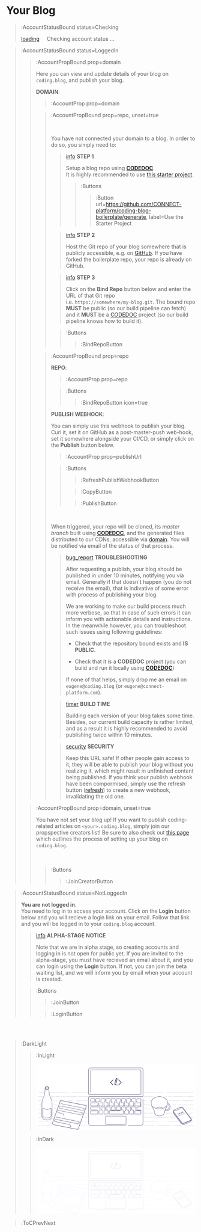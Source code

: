 # Your Blog

> :AccountStatusBound status=Checking
>
> [loading](:Loading (color=text)) &nbsp;&nbsp;&nbsp; Checking account status ...


> :AccountStatusBound status=LoggedIn
> > :AccountPropBound prop=domain
> > 
> > Here you can view and update details of your blog on `coding.blog`, and 
> > publish your blog.
> >
> > **DOMAIN**:
> > > :AccountProp prop=domain
> >
> > > :AccountPropBound prop=repo, unset=true
> > > 
> > > <br>
> > > 
> > > You have not connected your domain to a blog. In order to do so, you simply need to:
> > > 
> > > > [info](:Icon (align=top)) **STEP 1**
> > > >
> > > > Setup a blog repo using [**CODEDOC**](https://codedoc.cc).\
> > > > It is highly recommended to use [this starter project](https://github.com/CONNECT-platform/coding-blog-boilerplate/generate).
> > > > > :Buttons
> > > > > > :Button url=https://github.com/CONNECT-platform/coding-blog-boilerplate/generate, label=Use the Starter Project
> > >
> > > > [info](:Icon (align=top)) **STEP 2**
> > > >
> > > > Host the Git repo of your blog somewhere that is publicly accessible, e.g. on [GitHub](https://github.com).
> > > > If you have forked the boilerplate repo, your repo is already on GitHub.
> > >
> > > > [info](:Icon (align=top)) **STEP 3**
> > > >
> > > > Click on the **Bind Repo** button below and enter the URL of that Git repo \
> > > > i.e. `https://somewhere/my-blog.git`. The bound repo **MUST** be public (so our build pipeline can fetch)
> > > > and it **MUST** be a [CODEDOC](https://codedoc.cc) project (so our build pipeline knows how to build it).
> > >
> > > > :Buttons
> > > > > :BindRepoButton
> >
> > > :AccountPropBound prop=repo
> > >
> > > **REPO**:
> > > > :AccountProp prop=repo 
> > >
> > > > :Buttons
> > > > > :BindRepoButton icon=true
> > >
> > > **PUBLISH WEBHOOK**:
> > >
> > > You can simply use this webhook to publish your blog. Curl it, set it on GitHub as a post-master-push 
> > > web-hook, set it somewhere alongside your
> > > CI/CD, or simply click on the **Publish** button below.
> > > > :AccountProp prop=publishUrl
> > >
> > > > :Buttons
> > > > > :RefreshPublishWebhookButton
> > > >
> > > > > :CopyButton
> > > >
> > > > > :PublishButton
> > >
> > > <br>
> > >
> > > When triggered, your repo will be cloned, its _master branch_ built using
> > > [**CODEDOC**](https://codedoc.cc), and the generated files distributed to our CDNs, accessible 
> > > via [domain](:AccountProp (prop=domain)).
> > > You will be notified via email of the status of that process.
> > >
> > > > [bug_report](:Icon) **TROUBLESHOOTING**
> > > >
> > > > After requesting a publish, your blog should be published in under 10 minutes, notifying you
> > > > via email. Generally if that doesn't happen (you do not receive the email), that is indivative
> > > > of some error with process of publishing your blog.
> > > >
> > > > We are working to make our build process much more verbose, so that in case of such errors it
> > > > can inform you with actionable details and instructions. In the meanwhile however, you can
> > > > troubleshoot such issues using following guidelines:
> > > >
> > > > - Check that the repository bound exists and **IS PUBLIC**.
> > > >
> > > > - Check that it is a **CODEDOC** project (you can build and run it locally using [**CODEDOC**](https://codedoc.cc))
> > > >
> > > > If none of that helps, simply drop me an email on `eugene@coding.blog` (or `eugene@connect-platform.com`).
> > >
> > > > [timer](:Icon) **BUILD TIME**
> > > >
> > > > Building each version of your blog takes some time. Besides, our current build capacity is rather limited,
> > > > and as a result it is highly recommended to avoid publishing twice within 10 minutes.
> > >
> > > > [security](:Icon) **SECURITY**
> > > >
> > > > Keep this URL safe! If other people gain access to it, they will be able to publish your blog
> > > > without you realizing it, which might result in unfinished content being published. If you think
> > > > your publish webhook have been compormised, simply use the refresh button ([refresh](:Icon (align=middle))) to
> > > > create a new webhook, invalidating the old one.
>
> > :AccountPropBound prop=domain, unset=true
> >
> > You have not set your blog up! If you want to publish coding-related articles on `<your>.coding.blog`,
> > simply join our propspective creators list! Be sure to also check out [this page](/creators) which
> > outlines the process of setting up your blog on `coding.blog`.
> > <br><br><br>
> > > :Buttons
> > > > :JoinCreatorButton


> :AccountStatusBound status=NotLoggedIn
>
> **You are not logged in**. \
> You need to log in to access your account. Click on the **Login** button
> below and you will recieve a login link on your email. Follow that link
> and you will be logged in to your `coding.blog` account.
>
> > [info](:Icon) **ALPHA-STAGE NOTICE**
> >
> > Note that we are in alpha stage, so creating accounts and logging in is not
> > open for public yet. If you are invited to the alpha-stage, you must have
> > recieved an email about it, and you can login using the **Login** button.
> > If not, you can join the beta waiting list, and we will inform you by email
> > when your account is created.
>
> > :Buttons
> > > :JoinButton
> >
> > > :LoginButton

<br><br>

> :DarkLight
> > :InLight
> >
> > ![banner](/img/account-banner.svg)
>
> > :InDark
> >
> > ![banner](/img/account-banner-dark.svg)

> :ToCPrevNext